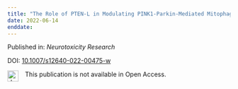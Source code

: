 ```yaml
---
title: "The Role of PTEN-L in Modulating PINK1-Parkin-Mediated Mitophagy"
date: 2022-06-14
enddate:
---
```


Published in: *Neurotoxicity Research*

DOI: [10.1007/s12640-022-00475-w](https://doi.org/10.1007/s12640-022-00475-w)

<img src="https://upload.wikimedia.org/wikipedia/commons/thumb/0/0e/Closed_Access_logo_transparent.svg/1200px-Closed_Access_logo_transparent.svg.png" alt="drawing" width="25" align="left"/> &nbsp;&nbsp;&nbsp;This publication is not available in Open Access.


